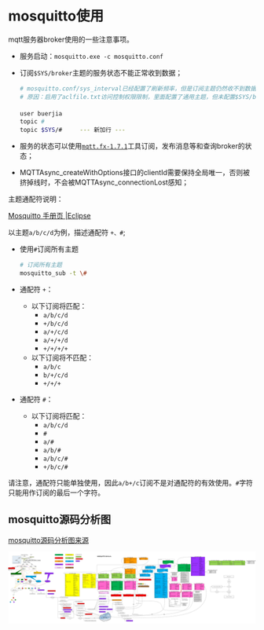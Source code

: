 # mosquitto使用

mqtt服务器broker使用的一些注意事项。

- 服务启动：`mosquitto.exe -c mosquitto.conf`

- 订阅`$SYS/broker`主题的服务状态不能正常收到数据；

  ```sh
  # mosquitto.conf/sys_interval已经配置了刷新频率，但是订阅主题仍然收不到数据
  # 原因：启用了aclfile.txt访问控制权限限制，里面配置了通用主题，但未配置$SYS/broker主题，该主题是特殊的，不在统配符#下
  
  user buerjia
  topic #
  topic $SYS/#     --- 新加行 ---
  ```

  

- 服务的状态可以使用[`mqtt.fx-1.7.1`](https://cloud.tencent.com/developer/article/1662831)工具订阅，发布消息等和查询broker的状态；

- MQTTAsync_createWithOptions接口的clientId需要保持全局唯一，否则被挤掉线时，不会被MQTTAsync_connectionLost感知；



主题通配符说明：

[Mosquitto 手册页 |Eclipse](https://mosquitto.org/man/mosquitto-8.html)

以主题`a/b/c/d`为例，描述通配符 `+、#`;

- 使用`#`订阅所有主题

  ```sh
  # 订阅所有主题
  mosquitto_sub -t \#
  ```

- 通配符 `+`：

  - 以下订阅将匹配：
    - `a/b/c/d`
    - `+/b/c/d`
    - `a/+/c/d`
    - `a/+/+/d`
    - `+/+/+/+`
  - 以下订阅将不匹配：
    - `a/b/c`
    - `b/+/c/d`
    - `+/+/+`

- 通配符 `#`：

  - 以下订阅将匹配：
    - `a/b/c/d`
    - `#`
    - `a/#`
    - `a/b/#`
    - `a/b/c/#`
    - `+/b/c/#`

请注意，通配符只能单独使用，因此`a/b+/c`订阅不是对通配符的有效使用。`#`字符只能用作订阅的最后一个字符。



## mosquitto源码分析图

[mosquitto源码分析图来源](https://github.com/hui6075/mosquitto-cluster/blob/master/benchmark/mosquitto_code_analyze.jpg)

![](./img/mosquitto_code_analyze.jpg)